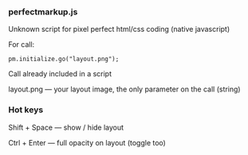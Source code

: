 ### perfectmarkup.js


Unknown script for pixel perfect html/css coding (native javascript)

For call:

    pm.initialize.go("layout.png");

Call already included in a script

layout.png — your layout image, the only parameter on the call (string)

### Hot keys

Shift + Space — show / hide layout

Ctrl + Enter — full opacity on layout (toggle too)

